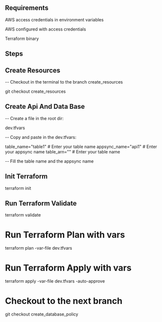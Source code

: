 ## Requirements

AWS access credentials in environment variables

AWS configured with access credentials

Terraform binary

## Steps

## Create Resources

-- Checkout in the terminal to the branch create_resources

git checkout create_resources

## Create Api And Data Base

-- Create a file in the root dir:

 dev.tfvars

-- Copy and paste in the dev.tfvars:

table_name="table1" # Enter your table name
appsync_name="api1" # Enter your appsync name
table_arn=""        # Enter your table name

-- Fill the table name and the appsync name

## Init Terraform

terraform init

## Run Terraform Validate

terraform validate

# Run Terraform Plan with vars

terraform plan -var-file dev.tfvars

# Run Terraform Apply with vars

terraform apply -var-file dev.tfvars -auto-approve

# Checkout to the next branch 

git checkout create_database_policy
